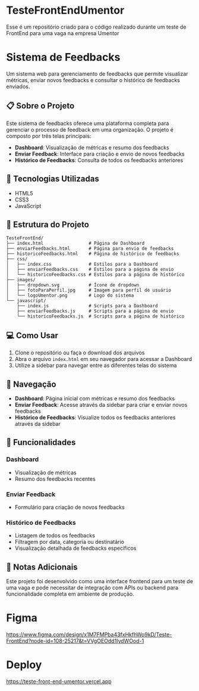 # TesteFrontEndUmentor
Esse é um repositório criado para o código realizado durante um teste de FrontEnd para uma vaga na empresa Umentor

# Sistema de Feedbacks

Um sistema web para gerenciamento de feedbacks que permite visualizar métricas, enviar novos feedbacks e consultar o histórico de feedbacks enviados.

## 📋 Sobre o Projeto

Este sistema de feedbacks oferece uma plataforma completa para gerenciar o processo de feedback em uma organização. O projeto é composto por três telas principais:

- **Dashboard**: Visualização de métricas e resumo dos feedbacks
- **Enviar Feedback**: Interface para criação e envio de novos feedbacks
- **Histórico de Feedbacks**: Consulta de todos os feedbacks anteriores

## 🚀 Tecnologias Utilizadas

- HTML5
- CSS3
- JavaScript

## 📁 Estrutura do Projeto

```
TesteFrontEnd/
├── index.html                 # Página de Dashboard
├── enviarFeedbacks.html       # Página para envio de feedbacks
├── historicoFeedbacks.html    # Página de histórico de feedbacks
├── css/
│   ├── index.css              # Estilos para a Dashboard
│   ├── enviarFeedbacks.css    # Estilos para a página de envio
│   └── historicoFeedbacks.css # Estilos para a página de histórico
├── images/
│   ├── dropdown.svg           # Ícone de dropdown
│   ├── fotoParaPerfil.jpg     # Imagem para perfil de usuário
│   └── logoUmentor.png        # Logo do sistema
└── javascript/
    ├── index.js               # Scripts para a Dashboard
    ├── enviarFeedbacks.js     # Scripts para a página de envio
    └── historicoFeedbacks.js  # Scripts para a página de histórico
```

## 💻 Como Usar

1. Clone o repositório ou faça o download dos arquivos
2. Abra o arquivo `index.html` em seu navegador para acessar a Dashboard
3. Utilize a sidebar para navegar entre as diferentes telas do sistema

## 📱 Navegação

- **Dashboard**: Página inicial com métricas e resumo dos feedbacks
- **Enviar Feedback**: Acesse através da sidebar para criar e enviar novos feedbacks
- **Histórico de Feedbacks**: Visualize todos os feedbacks anteriores através da sidebar

## 🧩 Funcionalidades

### Dashboard
- Visualização de métricas
- Resumo dos feedbacks recentes

### Enviar Feedback
- Formulário para criação de novos feedbacks

### Histórico de Feedbacks
- Listagem de todos os feedbacks
- Filtragem por data, categoria ou destinatário
- Visualização detalhada de feedbacks específicos

## 📝 Notas Adicionais

Este projeto foi desenvolvido como uma interface frontend para um teste de uma vaga e pode necessitar de integração com APIs ou backend para funcionalidade completa em ambiente de produção.

# Figma
https://www.figma.com/design/x1M7FMPba43fxHkfhWo9kD/Teste-FrontEnd?node-id=108-25217&t=VVgOEOdd1IydWOod-1

# Deploy
https://teste-front-end-umentor.vercel.app



